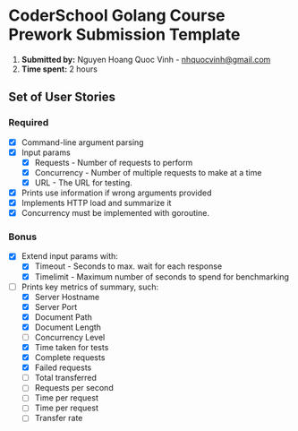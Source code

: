 # CoderSchool Golang Course Prework Submission Template

1. **Submitted by:**
   Nguyen Hoang Quoc Vinh - nhquocvinh@gmail.com
2. **Time spent:**
   2 hours

## Set of User Stories

### Required

- [x] Command-line argument parsing
- [x] Input params
  - [x] Requests - Number of requests to perform
  - [x] Concurrency - Number of multiple requests to make at a time
  - [x] URL - The URL for testing.
- [x] Prints use information if wrong arguments provided
- [x] Implements HTTP load and summarize it
- [x] Concurrency must be implemented with goroutine.

### Bonus

- [x] Extend input params with:
  - [x] Timeout - Seconds to max. wait for each response
  - [x] Timelimit - Maximum number of seconds to spend for benchmarking
- [ ] Prints key metrics of summary, such:
  - [x] Server Hostname
  - [x] Server Port
  - [x] Document Path
  - [x] Document Length
  - [ ] Concurrency Level
  - [x] Time taken for tests
  - [x] Complete requests
  - [x] Failed requests
  - [ ] Total transferred
  - [ ] Requests per second
  - [ ] Time per request
  - [ ] Time per request
  - [ ] Transfer rate
